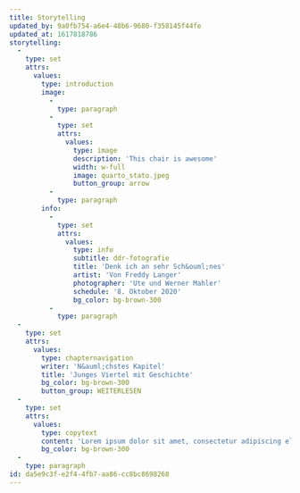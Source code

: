 ```yaml
---
title: Storytelling
updated_by: 9a0fb754-a6e4-48b6-9680-f358145f44fe
updated_at: 1617818786
storytelling:
  -
    type: set
    attrs:
      values:
        type: introduction
        image:
          -
            type: paragraph
          -
            type: set
            attrs:
              values:
                type: image
                description: 'This chair is awesome'
                width: w-full
                image: quarto_stato.jpeg
                button_group: arrow
          -
            type: paragraph
        info:
          -
            type: set
            attrs:
              values:
                type: info
                subtitle: ddr-fotografie
                title: 'Denk ich an sehr Sch&ouml;nes'
                artist: 'Von Freddy Langer'
                photographer: 'Ute und Werner Mahler'
                schedule: '8. Oktober 2020'
                bg_color: bg-brown-300
          -
            type: paragraph
  -
    type: set
    attrs:
      values:
        type: chapternavigation
        writer: 'N&auml;chstes Kapitel'
        title: 'Junges Viertel mit Geschichte'
        bg_color: bg-brown-300
        button_group: WEITERLESEN
  -
    type: set
    attrs:
      values:
        type: copytext
        content: 'Lorem ipsum dolor sit amet, consectetur adipiscing elit, sed do eiusmod tempor incididunt ut labore et dolore magna aliqua. Ut enim ad minim veniam, quis nostrud exercitation ullamco laboris nisi ut aliquip ex ea commodo consequat. '
        bg_color: bg-brown-300
  -
    type: paragraph
id: da5e9c3f-e2f4-4fb7-aa86-cc8bc8698268
---
```

